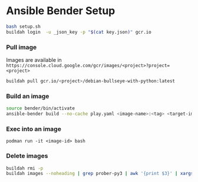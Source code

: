 # Ansible Bender Setup
```bash
bash setup.sh
buildah login  -u _json_key -p "$(cat key.json)" gcr.io
```
### Pull image
Images are available in `https://console.cloud.google.com/gcr/images/<project>?project=<project>`
```bash
buildah pull gcr.io/<project>/debian-bullseye-with-python:latest
```
### Build an image
```bash
source bender/bin/activate
ansible-bender build --no-cache play.yaml <image-name>:<tag> <target-image-name>
```
### Exec into an image
```
podman run -it <image-id> bash
```
### Delete images
```bash
buildah rmi -p
buildah images --noheading | grep prober-py3 | awk '{print $3}' | xargs buildah rmi
```

